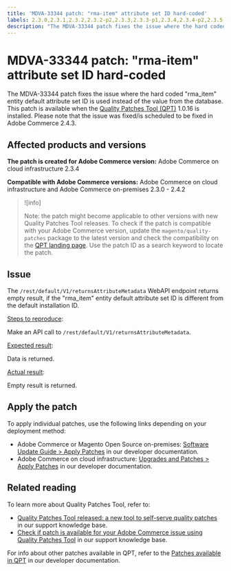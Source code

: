 ```yaml
---
title: 'MDVA-33344 patch: "rma-item" attribute set ID hard-coded'
labels: 2.3.0,2.3.1,2.3.2,2.3.2-p2,2.3.3,2.3.3-p1,2.3.4,2.3.4-p2,2.3.5-p1,2.3.5-p2,2.3.6,2.3.6-p1,2.4.0,2.4.0-p1,2.4.2,API,QPT 1.0.16,QPT patches,Magento Commerce,Magento Commerce Cloud,Quality Patches Tool,rma_item,support tools,Adobe Commerce,cloud infrastructure,on-premises,quality patches for Adobe Commerce,Magento Open Source
description: "The MDVA-33344 patch fixes the issue where the hard coded \"rma\\_item\" entity default attribute set ID is used instead of the value from the database. This patch is available when the [Quality Patches Tool (QPT)](https://support.magento.com/hc/en-us/articles/360047139492) 1.0.16 is installed. Please note that the issue was fixed/is scheduled to be fixed in Adobe Commerce 2.4.3."
---
```


# MDVA-33344 patch: "rma-item" attribute set ID hard-coded

The MDVA-33344 patch fixes the issue where the hard coded "rma\_item" entity default attribute set ID is used instead of the value from the database. This patch is available when the [Quality Patches Tool (QPT)](https://support.magento.com/hc/en-us/articles/360047139492) 1.0.16 is installed. Please note that the issue was fixed/is scheduled to be fixed in Adobe Commerce 2.4.3.

## Affected products and versions

 **The patch is created for Adobe Commerce version:** Adobe Commerce on cloud infrastructure 2.3.4

 **Compatible with Adobe Commerce versions:** Adobe Commerce on cloud infrastructure and Adobe Commerce on-premises 2.3.0 - 2.4.2

>![info]
>
 >Note: the patch might become applicable to other versions with new Quality Patches Tool releases. To check if the patch is compatible with your Adobe Commerce version, update the `magento/quality-patches` package to the latest version and check the compatibility on the [QPT landing page](https://devdocs.magento.com/quality-patches/tool.html#patch-grid). Use the patch ID as a search keyword to locate the patch.

## Issue

The `/rest/default/V1/returnsAttributeMetadata` WebAPI endpoint returns empty result, if the "rma\_item" entity default attribute set ID is different from the default installation ID.

<u>Steps to reproduce</u>:

Make an API call to `/rest/default/V1/returnsAttributeMetadata`.

<u>Expected result</u>:

Data is returned.

<u>Actual result</u>:

Empty result is returned.

## Apply the patch

To apply individual patches, use the following links depending on your deployment method:

* Adobe Commerce or Magento Open Source on-premises: [Software Update Guide > Apply Patches](https://devdocs.magento.com/guides/v2.4/comp-mgr/patching/mqp.html) in our developer documentation.
* Adobe Commerce on cloud infrastructure: [Upgrades and Patches > Apply Patches](https://devdocs.magento.com/cloud/project/project-patch.html) in our developer documentation.

## Related reading

To learn more about Quality Patches Tool, refer to:

* [Quality Patches Tool released: a new tool to self-serve quality patches](https://support.magento.com/hc/en-us/articles/360047139492) in our support knowledge base.
* [Check if patch is available for your Adobe Commerce issue using Quality Patches Tool](https://support.magento.com/hc/en-us/articles/360047125252) in our support knowledge base.

For info about other patches available in QPT, refer to the [Patches available in QPT](https://devdocs.magento.com/quality-patches/tool.html#patch-grid) in our developer documentation.